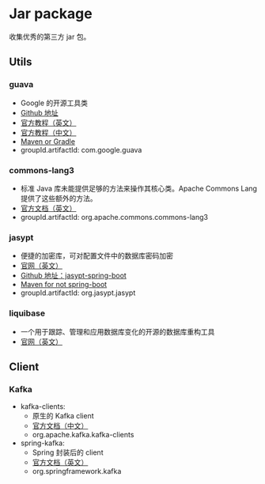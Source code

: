# Jar package

收集优秀的第三方 jar 包。

## Utils

### guava

- Google 的开源工具类
- [Github 地址](https://github.com/google/guava)
- [官方教程（英文）](https://github.com/google/guava/wiki)
- [官方教程（中文）](https://wizardforcel.gitbooks.io/guava-tutorial/content/1.html)
- [Maven or Gradle](https://github.com/google/guava/wiki/UseGuavaInYourBuild)
- groupId.artifactId: com.google.guava

### commons-lang3

- 标准 Java 库未能提供足够的方法来操作其核心类。Apache Commons Lang 提供了这些额外的方法。
- [官方文档（英文）](http://commons.apache.org/proper/commons-lang/index.html)
- groupId.artifactId: org.apache.commons.commons-lang3

### jasypt

- 便捷的加密库，可对配置文件中的数据库密码加密
- [官网（英文）](http://www.jasypt.org)
- [Github 地址：jasypt-spring-boot](https://github.com/ulisesbocchio/jasypt-spring-boot)
- [Maven for not spring-boot](http://www.jasypt.org/maven.html)
- groupId.artifactId: org.jasypt.jasypt

### liquibase

- 一个用于跟踪、管理和应用数据库变化的开源的数据库重构工具
- [官网（英文）](http://www.liquibase.org)

## Client

### Kafka

- kafka-clients: 
  - 原生的 Kafka client
  - [官方文档（中文）](http://kafka.apachecn.org/documentation.html#api)
  - org.apache.kafka.kafka-clients
- spring-kafka: 
  - Spring 封装后的 client
  - [官方文档（英文）](https://spring.io/projects/spring-kafka)
  - org.springframework.kafka


